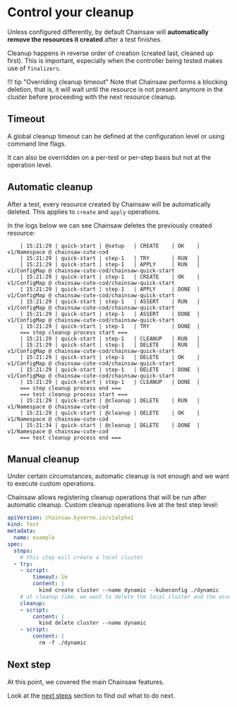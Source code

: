 # Control your cleanup

Unless configured differently, by default Chainsaw will **automatically remove the resources it created** after a test finishes.

Cleanup happens in reverse order of creation (created last, cleaned up first).
This is important, especially when the controller being tested makes use of `finalizers`.

!!! tip "Overriding cleanup timeout"
    Note that Chainsaw performs a blocking deletion, that is, it will wait until the resource is not present anymore in the cluster before proceeding with the next resource cleanup.

## Timeout

A global cleanup timeout can be defined at the configuration level or using command line flags.

It can also be overridden on a per-test or per-step basis but not at the operation level.

## Automatic cleanup

After a test, every resource created by Chainsaw will be automatically deleted. This applies to `create` and `apply` operations.

In the logs below we can see Chainsaw deletes the previously created resource:

```
    | 15:21:29 | quick-start | @setup   | CREATE    | OK    | v1/Namespace @ chainsaw-cute-cod
    | 15:21:29 | quick-start | step-1   | TRY       | RUN   |
    | 15:21:29 | quick-start | step-1   | APPLY     | RUN   | v1/ConfigMap @ chainsaw-cute-cod/chainsaw-quick-start
    | 15:21:29 | quick-start | step-1   | CREATE    | OK    | v1/ConfigMap @ chainsaw-cute-cod/chainsaw-quick-start
    | 15:21:29 | quick-start | step-1   | APPLY     | DONE  | v1/ConfigMap @ chainsaw-cute-cod/chainsaw-quick-start
    | 15:21:29 | quick-start | step-1   | ASSERT    | RUN   | v1/ConfigMap @ chainsaw-cute-cod/chainsaw-quick-start
    | 15:21:29 | quick-start | step-1   | ASSERT    | DONE  | v1/ConfigMap @ chainsaw-cute-cod/chainsaw-quick-start
    | 15:21:29 | quick-start | step-1   | TRY       | DONE  |
    === step cleanup process start ===
    | 15:21:29 | quick-start | step-1   | CLEANUP   | RUN   |
    | 15:21:29 | quick-start | step-1   | DELETE    | RUN   | v1/ConfigMap @ chainsaw-cute-cod/chainsaw-quick-start
    | 15:21:29 | quick-start | step-1   | DELETE    | OK    | v1/ConfigMap @ chainsaw-cute-cod/chainsaw-quick-start
    | 15:21:29 | quick-start | step-1   | DELETE    | DONE  | v1/ConfigMap @ chainsaw-cute-cod/chainsaw-quick-start
    | 15:21:29 | quick-start | step-1   | CLEANUP   | DONE  |
    === step cleanup process end ===
    === test cleanup process start ===
    | 15:21:29 | quick-start | @cleanup | DELETE    | RUN   | v1/Namespace @ chainsaw-cute-cod
    | 15:21:29 | quick-start | @cleanup | DELETE    | OK    | v1/Namespace @ chainsaw-cute-cod
    | 15:21:34 | quick-start | @cleanup | DELETE    | DONE  | v1/Namespace @ chainsaw-cute-cod
    === test cleanup process end ===
```

## Manual cleanup

Under certain circumstances, automatic cleanup is not enough and we want to execute custom operations.

Chainsaw allows registering cleanup operations that will be run after automatic cleanup.
Custom cleanup operations live at the test step level:

```yaml
apiVersion: chainsaw.kyverno.io/v1alpha1
kind: Test
metadata:
  name: example
spec:
  steps:
    # this step will create a local cluster
  - try:
    - script:
        timeout: 1m
        content: |
          kind create cluster --name dynamic --kubeconfig ./dynamic
    # at cleanup time, we want to delete the local cluster and the associated kubeconfig
    cleanup:
    - script:
        content: |
          kind delete cluster --name dynamic
    - script:
        content: |
          rm -f ./dynamic
```

## Next step

At this point, we covered the main Chainsaw features.

Look at the [next steps](./next-steps.md) section to find out what to do next.
